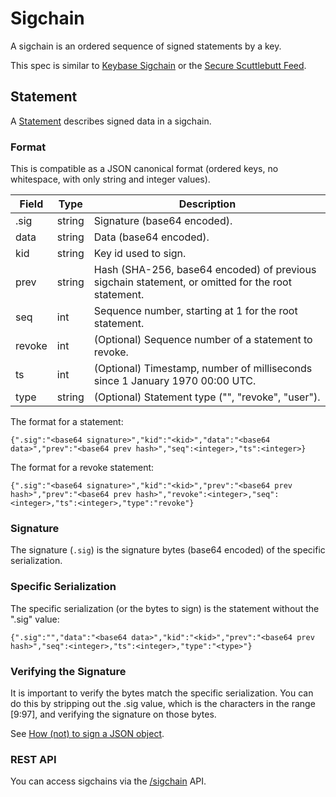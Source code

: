 # Sigchain

A sigchain is an ordered sequence of signed statements by a key.

This spec is similar to [Keybase Sigchain](https://keybase.io/docs/teams/sigchain_v2) or the [Secure Scuttlebutt Feed](https://ssbc.github.io/scuttlebutt-protocol-guide/#structure).

## Statement

A [Statement](https://godoc.org/github.com/keys-pub/keys#Statement) describes signed data in a sigchain.

### Format

This is compatible as a JSON canonical format (ordered keys, no whitespace, with only string and integer values).

| Field  | Type   | Description                                                                                       |
| ------ | ------ | ------------------------------------------------------------------------------------------------- |
| .sig   | string | Signature (base64 encoded).                                                                       |
| data   | string | Data (base64 encoded).                                                                            |
| kid    | string | Key id used to sign.                                                                              |
| prev   | string | Hash (SHA-256, base64 encoded) of previous sigchain statement, or omitted for the root statement. |
| seq    | int    | Sequence number, starting at 1 for the root statement.                                            |
| revoke | int    | (Optional) Sequence number of a statement to revoke.                                              |
| ts     | int    | (Optional) Timestamp, number of milliseconds since 1 January 1970 00:00 UTC.                      |
| type   | string | (Optional) Statement type ("", "revoke", "user").                                                 |

The format for a statement:

```
{".sig":"<base64 signature>","kid":"<kid>","data":"<base64 data>","prev":"<base64 prev hash>","seq":<integer>,"ts":<integer>}
```

The format for a revoke statement:

```
{".sig":"<base64 signature>","kid":"<kid>","prev":"<base64 prev hash>","prev":"<base64 prev hash>","revoke":<integer>,"seq":<integer>,"ts":<integer>,"type":"revoke"}
```

### Signature

The signature (`.sig`) is the signature bytes (base64 encoded) of the specific serialization.

### Specific Serialization

The specific serialization (or the bytes to sign) is the statement without the ".sig" value:

```
{".sig":"","data":"<base64 data>","kid":"<kid>","prev":"<base64 prev hash>","seq":<integer>,"ts":<integer>,"type":"<type>"}
```

### Verifying the Signature

It is important to verify the bytes match the specific serialization.
You can do this by stripping out the .sig value, which is the characters in the range [9:97], and verifying the signature on those bytes.

See [How (not) to sign a JSON object](https://latacora.micro.blog/2019/07/24/how-not-to.html).

### REST API

You can access sigchains via the [/sigchain](/docs/restapi/sigchain.md) API.
